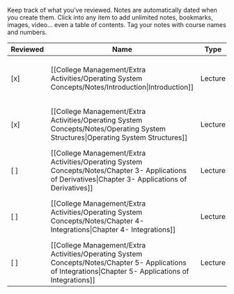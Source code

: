 Keep track of what you've reviewed.
Notes are automatically dated when you create them.
Click into any item to add unlimited notes, bookmarks, images, video... even a table of contents.
Tag your notes with course names and numbers.

|Reviewed|Name|Type|Materials|Created|
|---|---|---|---|---|
|[x]|[[College Management/Extra Activities/Operating System Concepts/Notes/Introduction\|Introduction]]|Lecture|![[Chapter_1.pdf]]|March 16, 2024 12:49 AM|
|[x]|[[College Management/Extra Activities/Operating System Concepts/Notes/Operating System Structures\|Operating System Structures]]|Lecture|![[Chapter_2.pdf]]|March 16, 2024 12:49 AM|
|[ ]|[[College Management/Extra Activities/Operating System Concepts/Notes/Chapter 3- Applications of Derivatives\|Chapter 3- Applications of Derivatives]]|Lecture|![[Chapter_3.pdf]]|March 16, 2024 12:49 AM|
|[ ]|[[College Management/Extra Activities/Operating System Concepts/Notes/Chapter 4- Integrations\|Chapter 4- Integrations]]|Lecture|![[Chapter_4.pdf]]|March 16, 2024 12:49 AM|
|[ ]|[[College Management/Extra Activities/Operating System Concepts/Notes/Chapter 5- Applications of Integrations\|Chapter 5- Applications of Integrations]]|Lecture|![[Chapter_5.pdf]]|March 16, 2024 12:49 AM|